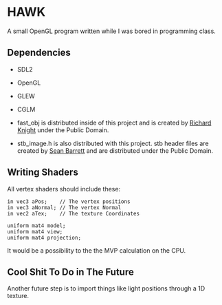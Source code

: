 # HAWK

A small OpenGL program written while I was bored in programming class.

## Dependencies

+ SDL2
+ OpenGL
+ GLEW
+ CGLM

+ fast\_obj is distributed inside of this project and is created by 
  [Richard Knight](https://github.com/thisistherk/) under the 
  Public Domain. 

+ stb\_image.h is also distributed with this project. stb header 
  files are created by [Sean Barrett](https://github.com/nothings) 
  and are distributed under the Public Domain.

## Writing Shaders

All vertex shaders should include these:

```
in vec3 aPos;    // The vertex positions
in vec3 aNormal; // The vertex Normal
in vec2 aTex;    // The texture Coordinates

uniform mat4 model;
uniform mat4 view;
uniform mat4 projection; 
```

It would be a possibility to the the MVP calculation on the CPU.

## Cool Shit To Do in The Future

Another future step is to import things like light positions through 
a 1D texture.
